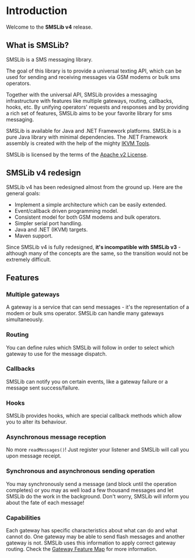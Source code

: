# Introduction

Welcome to the **SMSLib v4** release.

## What is SMSLib?

SMSLib is a SMS messaging library.

The goal of this library is to provide a universal texting API, which can be used for sending and receiving messages via GSM modems or bulk sms operators.

Together with the universal API, SMSLib provides a messaging infrastructure with features like multiple gateways, routing, callbacks, hooks, etc. By unifying operators' requests and responses and by providing a rich set of features, SMSLib aims to be your favorite library for sms messaging.

SMSLib is available for Java and .NET Framework platforms. SMSLib is a pure Java library with minimal dependencies. The .NET Framework assembly is created with the help of the mighty [IKVM Tools](http://ikvm.net/).

SMSLib is licensed by the terms of the [Apache v2 License](http://www.apache.org/licenses/LICENSE-2.0.html).

## SMSLib v4 redesign

SMSLib v4 has been redesigned almost from the ground up. Here are the general goals:

 * Implement a simple architecture which can be easily extended.
 * Event/callback driven programming model.
 * Consistent model for both GSM modems and bulk operators.
 * Simpler serial port handling.
 * Java and .NET (IKVM) targets.
 * Maven support.

Since SMSLib v4 is fully redesigned, **it's incompatible with SMSLib v3** - although many of the concepts are the same, so the transition would not be extremely difficult.

## Features

### Multiple gateways

A gateway is a service that can send messages - it's the representation of a modem or bulk sms operator. SMSLib can handle many gateways simultaneously.

### Routing

You can define rules which SMSLib will follow in order to select which gateway to use for the message dispatch.

### Callbacks

SMSLib can notify you on certain events, like a gateway failure or a message sent success/failure.

### Hooks

SMSLib provides hooks, which are special callback methods which allow you to alter its behaviour.

### Asynchronous message reception

No more `readMessages()`! Just register your listener and SMSLib will call you upon message receipt.

### Synchronous and asynchronous sending operation

You may synchronously send a message (and block until the operation completes) or you may as well load a few thousand messages and let SMSLib do the work in the background. Don't worry, SMSLib will inform you about the fate of each message!

### Capabilities

Each gateway has specific characteristics about what can do and what cannot do. One gateway may be able to send flash messages and another gateway is not. SMSLib uses this information to apply correct gateway routing. Check the [Gateway Feature Map](https://github.com/smslib/smslib/wiki/GatewayFeatureMap) for more information.
